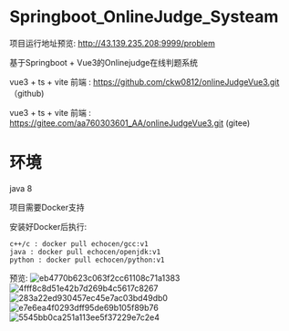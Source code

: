# Springboot_OnlineJudge_Systeam
项目运行地址预览: http://43.139.235.208:9999/problem

基于Springboot + Vue3的Onlinejudge在线判题系统

vue3 + ts + vite 前端 : https://github.com/ckw0812/onlineJudgeVue3.git （github)

vue3 + ts + vite 前端 : https://gitee.com/aa760303601_AA/onlineJudgeVue3.git (gitee)



# 环境
java 8

项目需要Docker支持

安装好Docker后执行:

```shell
c++/c : docker pull echocen/gcc:v1
java : docker pull echocen/openjdk:v1
python : docker pull echocen/python:v1

```

预览:
![eb4770b623c063f2cc61108c71a1383](https://user-images.githubusercontent.com/91200734/233857296-4796e241-39dc-4b0d-8414-d9e5b7eaffd8.png)
![4fff8c8d51e42b7d269b4c5617c8267](https://user-images.githubusercontent.com/91200734/233857298-9ca542f1-415f-49af-9409-1445e8972354.png)
![283a22ed930457ec45e7ac03bd49db0](https://user-images.githubusercontent.com/91200734/233857302-c0d7a42a-2935-46ec-8bf8-7f0de437a852.png)
![e7e6ea4f0293dff95de69b105f89b76](https://user-images.githubusercontent.com/91200734/233857304-a28aa1f2-8c3d-4cd9-a02a-a8bc56f92ed4.png)
![5545bb0ca251a113ee5f37229e7c2e4](https://user-images.githubusercontent.com/91200734/233857307-d894e8ee-4001-4ed3-bc94-37915b88d37d.jpg)
